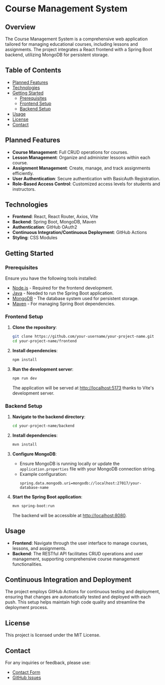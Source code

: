 # Course Management System

## Overview

The Course Management System is a comprehensive web application tailored for managing educational courses, including lessons and assignments. The project integrates a React frontend with a Spring Boot backend, utilizing MongoDB for persistent storage.

## Table of Contents
- [Planned Features](#planned-features)
- [Technologies](#technologies)
- [Getting Started](#getting-started)
    - [Prerequisites](#prerequisites)
    - [Frontend Setup](#frontend-setup)
    - [Backend Setup](#backend-setup)
- [Usage](#usage)
- [License](#license)
- [Contact](#contact)

[//]: # (- [API Documentation]&#40;#api-documentation&#41;)


## Planned Features
- **Course Management**: Full CRUD operations for courses.
- **Lesson Management**: Organize and administer lessons within each course.
- **Assignment Management**: Create, manage, and track assignments efficiently.
- **User Authentication**: Secure authentication with BasicAuth Registration.
- **Role-Based Access Control**: Customized access levels for students and instructors.

## Technologies
- **Frontend**: React, React Router, Axios, Vite
- **Backend**: Spring Boot, MongoDB, Maven
- **Authentication**: GitHub OAuth2
- **Continuous Integration/Continuous Deployment**: GitHub Actions
- **Styling**: CSS Modules

## Getting Started

### Prerequisites
Ensure you have the following tools installed:
- [Node.js](https://nodejs.org/) - Required for the frontend development.
- [Java](https://www.oracle.com/java/technologies/javase-downloads.html) - Needed to run the Spring Boot application.
- [MongoDB](https://www.mongodb.com/try/download/community) - The database system used for persistent storage.
- [Maven](https://maven.apache.org/download.cgi) - For managing Spring Boot dependencies.

### Frontend Setup

1. **Clone the repository**:
    ```bash
    git clone https://github.com/your-username/your-project-name.git
    cd your-project-name/frontend
    ```

2. **Install dependencies**:
    ```bash
    npm install
    ```

3. **Run the development server**:
    ```bash
    npm run dev
    ```
   The application will be served at [http://localhost:5173](http://localhost:7173) thanks to Vite's development server.

### Backend Setup

1. **Navigate to the backend directory**:
    ```bash
    cd your-project-name/backend
    ```

2. **Install dependencies**:
    ```bash
    mvn install
    ```

3. **Configure MongoDB**:
    - Ensure MongoDB is running locally or update the `application.properties` file with your MongoDB connection string.
    - Example configuration:
      ```properties
      spring.data.mongodb.uri=mongodb://localhost:27017/your-database-name
      ```

4. **Start the Spring Boot application**:
    ```bash
    mvn spring-boot:run
    ```
   The backend will be accessible at [http://localhost:8080](http://localhost:8080).

## Usage
- **Frontend**: Navigate through the user interface to manage courses, lessons, and assignments. 
- **Backend**: The RESTful API facilitates CRUD operations and user management, supporting comprehensive course management functionalities.

[//]: # (## API Documentation)

[//]: # (Access the backend API documentation via the Swagger UI:)

[//]: # (- [Swagger UI]&#40;http://localhost:8080/swagger-ui.html&#41;)

## Continuous Integration and Deployment
The project employs GitHub Actions for continuous testing and deployment, ensuring that changes are automatically tested and deployed with each push. This setup helps maintain high code quality and streamline the deployment process.

## License
This project is licensed under the MIT License.

## Contact
For any inquiries or feedback, please use:
- [Contact Form](https://esgoet.github.io/#contact)
- [GitHub Issues](https://github.com/your-username/your-project-name/issues)
